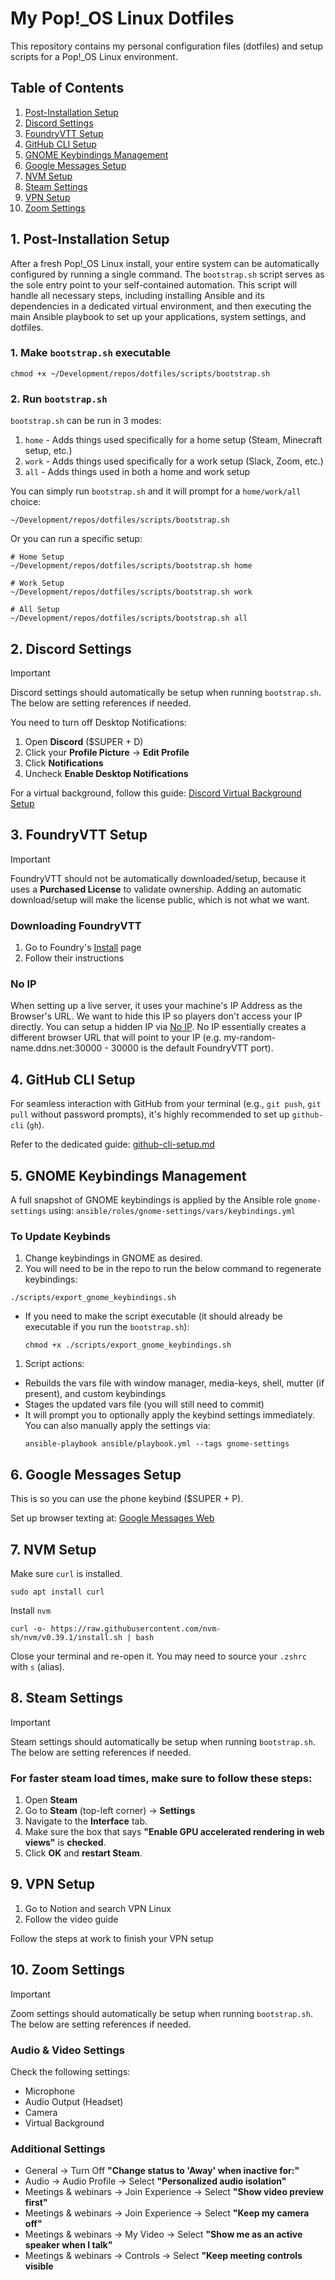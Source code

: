 # My Pop!\_OS Linux Dotfiles

This repository contains my personal configuration files (dotfiles) and setup scripts for a Pop!\_OS Linux environment.

## Table of Contents

1. [Post-Installation Setup](#1-post-installation-setup)
1. [Discord Settings](#2-discord-settings)
1. [FoundryVTT Setup](#3-foundryvtt-setup)
1. [GitHub CLI Setup](#4-github-cli-setup)
1. [GNOME Keybindings Management](#5-gnome-keybindings-management)
1. [Google Messages Setup](#6-google-messages-setup)
1. [NVM Setup](#7-nvm-setup)
1. [Steam Settings](#8-steam-settings)
1. [VPN Setup](#9-vpn-setup)
1. [Zoom Settings](#10-zoom-settings)

## 1. Post-Installation Setup

After a fresh Pop!\_OS Linux install, your entire system can be automatically configured by running a single command. The `bootstrap.sh` script serves as the sole entry point to your self-contained automation. This script will handle all necessary steps, including installing Ansible and its dependencies in a dedicated virtual environment, and then executing the main Ansible playbook to set up your applications, system settings, and dotfiles.

### 1. Make `bootstrap.sh` executable

```
chmod +x ~/Development/repos/dotfiles/scripts/bootstrap.sh
```

### 2. Run `bootstrap.sh`

`bootstrap.sh` can be run in 3 modes:

1. `home` - Adds things used specifically for a home setup (Steam, Minecraft setup, etc.)
1. `work` - Adds things used specifically for a work setup (Slack, Zoom, etc.)
1. `all` - Adds things used in both a home and work setup

You can simply run `bootstrap.sh` and it will prompt for a `home/work/all` choice:

```
~/Development/repos/dotfiles/scripts/bootstrap.sh
```

Or you can run a specific setup:

```
# Home Setup
~/Development/repos/dotfiles/scripts/bootstrap.sh home

# Work Setup
~/Development/repos/dotfiles/scripts/bootstrap.sh work

# All Setup
~/Development/repos/dotfiles/scripts/bootstrap.sh all
```

## 2. Discord Settings

> [!IMPORTANT]
> Discord settings should automatically be setup when running `bootstrap.sh`. The below are setting references if needed.

You need to turn off Desktop Notifications:

1. Open **Discord** ($SUPER + D)
1. Click your **Profile Picture** -> **Edit Profile**
1. Click **Notifications**
1. Uncheck **Enable Desktop Notifications**

For a virtual background, follow this guide: [Discord Virtual Background Setup](../discord-virtual-background-setup.md)

## 3. FoundryVTT Setup

> [!IMPORTANT]
> FoundryVTT should not be automatically downloaded/setup, because it uses a **Purchased License** to validate ownership. Adding an automatic download/setup will make the license public, which is not what we want.

### Downloading FoundryVTT

1. Go to Foundry's [Install](https://foundryvtt.com/article/installation/) page
1. Follow their instructions

### No IP

When setting up a live server, it uses your machine's IP Address as the Browser's URL. We want to hide this IP so players don't access your IP directly. You can setup a hidden IP via [No IP](https://www.noip.com/login). No IP essentially creates a different browser URL that will point to your IP (e.g. my-random-name.ddns.net:30000 - 30000 is the default FoundryVTT port).

## 4. GitHub CLI Setup

For seamless interaction with GitHub from your terminal (e.g., `git push`, `git pull` without password prompts), it's highly recommended to set up `github-cli` (`gh`).

Refer to the dedicated guide: [github-cli-setup.md](./github-cli-setup.md)

## 5. GNOME Keybindings Management

A full snapshot of GNOME keybindings is applied by the Ansible role `gnome-settings` using:
`ansible/roles/gnome-settings/vars/keybindings.yml`

### To Update Keybinds

1. Change keybindings in GNOME as desired.
1. You will need to be in the repo to run the below command to regenerate keybindings:

```
./scripts/export_gnome_keybindings.sh

```

- If you need to make the script executable (it should already be executable if you run the `bootstrap.sh`):
  ```
  chmod +x ./scripts/export_gnome_keybindings.sh
  ```

1. Script actions:

- Rebuilds the vars file with window manager, media-keys, shell, mutter (if present), and custom keybindings
- Stages the updated vars file (you will still need to commit)
- It will prompt you to optionally apply the keybind settings immediately. You can also manually apply the settings via:
  ```
  ansible-playbook ansible/playbook.yml --tags gnome-settings
  ```

## 6. Google Messages Setup

This is so you can use the phone keybind ($SUPER + P).

Set up browser texting at: [Google Messages Web](https://messages.google.com/web)

## 7. NVM Setup

Make sure `curl` is installed.

```
sudo apt install curl
```

Install `nvm`

```
curl -o- https://raw.githubusercontent.com/nvm-sh/nvm/v0.39.1/install.sh | bash
```

Close your terminal and re-open it. You may need to source your `.zshrc` with `s` (alias).

## 8. Steam Settings

> [!IMPORTANT]
> Steam settings should automatically be setup when running `bootstrap.sh`. The below are setting references if needed.

### For faster steam load times, make sure to follow these steps:

1. Open **Steam**
1. Go to **Steam** (top-left corner) -> **Settings**
1. Navigate to the **Interface** tab.
1. Make sure the box that says **"Enable GPU accelerated rendering in web views"** is **checked**.
1. Click **OK** and **restart Steam**.

## 9. VPN Setup

1. Go to Notion and search VPN Linux
1. Follow the video guide

Follow the steps at work to finish your VPN setup

## 10. Zoom Settings

> [!IMPORTANT]
> Zoom settings should automatically be setup when running `bootstrap.sh`. The below are setting references if needed.

### Audio & Video Settings

Check the following settings:

- Microphone
- Audio Output (Headset)
- Camera
- Virtual Background

### Additional Settings

- General -> Turn Off **"Change status to 'Away' when inactive for:"**
- Audio -> Audio Profile -> Select **"Personalized audio isolation"**
- Meetings & webinars -> Join Experience -> Select **"Show video preview first"**
- Meetings & webinars -> Join Experience -> Select **"Keep my camera off"**
- Meetings & webinars -> My Video -> Select **"Show me as an active speaker when I talk"**
- Meetings & webinars -> Controls -> Select **"Keep meeting controls visible**

```

```

```

```
